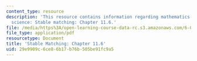 ```yaml
---
content_type: resource
description: 'This resource contains information regarding mathematics for computer
  science: Stable matching: Chapter 11.6.'
file: /media/https%3A/open-learning-course-data-rc.s3.amazonaws.com/6-042j-mathematics-for-computer-science-spring-2015/29e9909c6ce86b17b76b505be91fc9a5_MIT6_042JS15_Session22.pdf
file_type: application/pdf
resourcetype: Document
title: 'Stable Matching: Chapter 11.6'
uid: 29e9909c-6ce8-6b17-b76b-505be91fc9a5
---
```

